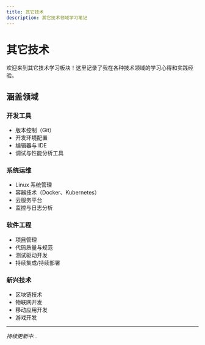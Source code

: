 ```yaml
---
title: 其它技术
description: 其它技术领域学习笔记
---
```


# 其它技术

欢迎来到其它技术学习板块！这里记录了我在各种技术领域的学习心得和实践经验。

## 涵盖领域

### 开发工具
- 版本控制（Git）
- 开发环境配置
- 编辑器与 IDE
- 调试与性能分析工具

### 系统运维
- Linux 系统管理
- 容器技术（Docker、Kubernetes）
- 云服务平台
- 监控与日志分析

### 软件工程
- 项目管理
- 代码质量与规范
- 测试驱动开发
- 持续集成/持续部署

### 新兴技术
- 区块链技术
- 物联网开发
- 移动应用开发
- 游戏开发

---

*持续更新中...*
